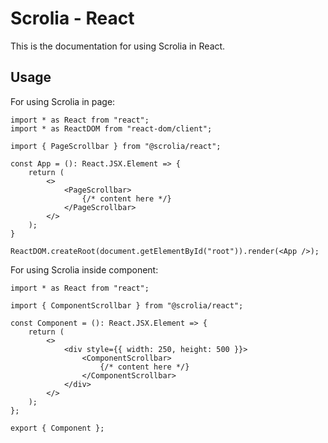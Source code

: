 # Scrolia - React

This is the documentation for using Scrolia in React.

## Usage

For using Scrolia in page:

```tsx
import * as React from "react";
import * as ReactDOM from "react-dom/client";

import { PageScrollbar } from "@scrolia/react";

const App = (): React.JSX.Element => {
    return (
        <>
            <PageScrollbar>
                {/* content here */}
            </PageScrollbar>
        </>
    );
}

ReactDOM.createRoot(document.getElementById("root")).render(<App />);
```

For using Scrolia inside component:

```tsx
import * as React from "react";

import { ComponentScrollbar } from "@scrolia/react";

const Component = (): React.JSX.Element => {
    return (
        <>
            <div style={{ width: 250, height: 500 }}>
                <ComponentScrollbar>
                    {/* content here */}
                </ComponentScrollbar>
            </div>
        </>
    );
};

export { Component };
```
